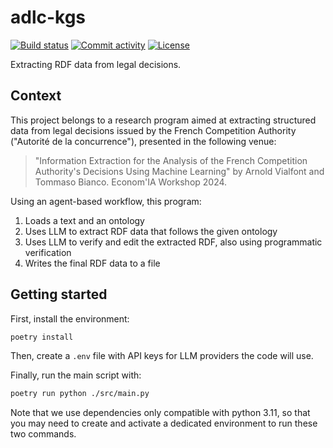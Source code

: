 # adlc-kgs

[![Build status](https://img.shields.io/github/actions/workflow/status/atomobianco/adlc-kgs/main.yml?branch=main)](https://github.com/atomobianco/adlc-kgs/actions/workflows/main.yml?query=branch%3Amain)
[![Commit activity](https://img.shields.io/github/commit-activity/m/atomobianco/adlc-kgs)](https://img.shields.io/github/commit-activity/m/atomobianco/adlc-kgs)
[![License](https://img.shields.io/github/license/atomobianco/adlc-kgs)](https://img.shields.io/github/license/atomobianco/adlc-kgs)

Extracting RDF data from legal decisions.

## Context

This project belongs to a research program aimed at extracting structured data from legal decisions issued by the French Competition Authority ("Autorité de la concurrence"), presented in the following venue:

> "Information Extraction for the Analysis of the French Competition Authority's Decisions Using Machine Learning" by Arnold Vialfont and Tommaso Bianco. Econom'IA Workshop 2024.

Using an agent-based workflow, this program:

1. Loads a text and an ontology
2. Uses LLM to extract RDF data that follows the given ontology
3. Uses LLM to verify and edit the extracted RDF, also using programmatic verification
4. Writes the final RDF data to a file

## Getting started

First, install the environment:

```bash
poetry install
```

Then, create a `.env` file with API keys for LLM providers the code will use.

Finally, run the main script with:

```bash
poetry run python ./src/main.py
```

Note that we use dependencies only compatible with python 3.11, so that you may need to create and activate a dedicated environment to run these two commands.
